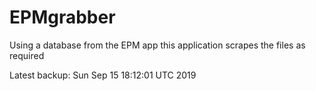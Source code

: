 # EPMgrabber
Using a database from the EPM app this application scrapes the files as required


Latest backup: Sun Sep 15 18:12:01 UTC 2019
